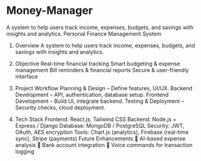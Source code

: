 # Money-Manager
A system to help users track income, expenses, budgets, and savings with insights and analytics.
Personal Finance Management System
1. Overview
A system to help users track income, expenses, budgets, and savings with insights and analytics.

2. Objective
Real-time financial tracking
Smart budgeting & expense management
Bill reminders & financial reports
Secure & user-friendly interface
3. Project Workflow
Planning & Design – Define features, UI/UX.
Backend Development – API, authentication, database setup.
Frontend Development – Build UI, integrate backend.
Testing & Deployment – Security checks, cloud deployment.
4. Tech Stack
Frontend: React.js, Tailwind CSS
Backend: Node.js + Express / Django
Database: MongoDB / PostgreSQL
Security: JWT, OAuth, AES encryption
Tools: Chart.js (analytics), Firebase (real-time sync), Stripe (payments)
Future Enhancements
🔹 AI-based expense analysis
🔹 Bank account integration
🔹 Voice commands for transaction logging
